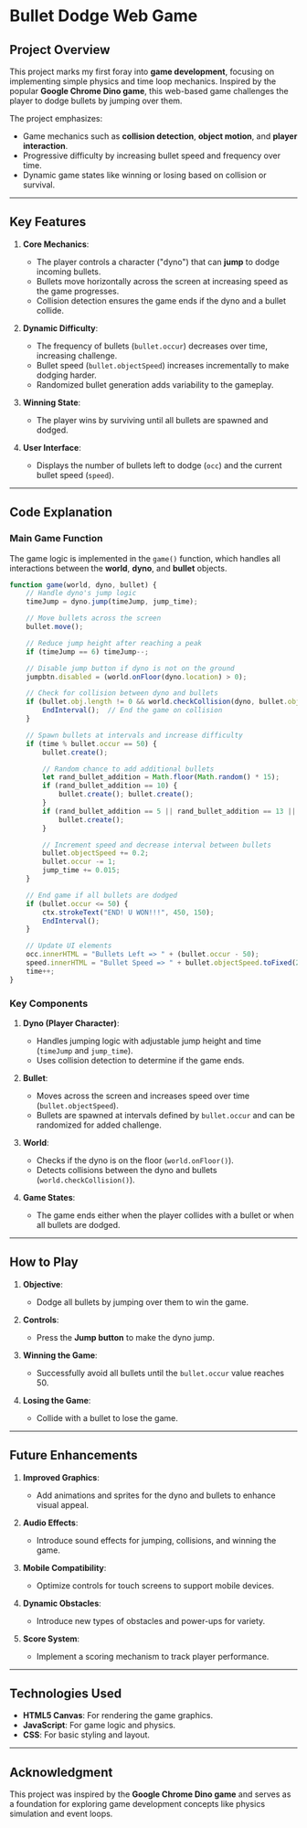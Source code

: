 # Bullet Dodge Web Game

## Project Overview

This project marks my first foray into **game development**, focusing on implementing simple physics and time loop mechanics. Inspired by the popular **Google Chrome Dino game**, this web-based game challenges the player to dodge bullets by jumping over them. 

The project emphasizes:
- Game mechanics such as **collision detection**, **object motion**, and **player interaction**.
- Progressive difficulty by increasing bullet speed and frequency over time.
- Dynamic game states like winning or losing based on collision or survival.

---

## Key Features

1. **Core Mechanics**:
   - The player controls a character ("dyno") that can **jump** to dodge incoming bullets.
   - Bullets move horizontally across the screen at increasing speed as the game progresses.
   - Collision detection ensures the game ends if the dyno and a bullet collide.

2. **Dynamic Difficulty**:
   - The frequency of bullets (`bullet.occur`) decreases over time, increasing challenge.
   - Bullet speed (`bullet.objectSpeed`) increases incrementally to make dodging harder.
   - Randomized bullet generation adds variability to the gameplay.

3. **Winning State**:
   - The player wins by surviving until all bullets are spawned and dodged.

4. **User Interface**:
   - Displays the number of bullets left to dodge (`occ`) and the current bullet speed (`speed`).

---

## Code Explanation

### **Main Game Function**
The game logic is implemented in the `game()` function, which handles all interactions between the **world**, **dyno**, and **bullet** objects.

```javascript
function game(world, dyno, bullet) {
    // Handle dyno's jump logic
    timeJump = dyno.jump(timeJump, jump_time);

    // Move bullets across the screen
    bullet.move();

    // Reduce jump height after reaching a peak
    if (timeJump == 6) timeJump--;

    // Disable jump button if dyno is not on the ground
    jumpbtn.disabled = (world.onFloor(dyno.location) > 0);

    // Check for collision between dyno and bullets
    if (bullet.obj.length != 0 && world.checkCollision(dyno, bullet.obj)) {
        EndInterval();  // End the game on collision
    }

    // Spawn bullets at intervals and increase difficulty
    if (time % bullet.occur == 50) {
        bullet.create();

        // Random chance to add additional bullets
        let rand_bullet_addition = Math.floor(Math.random() * 15);
        if (rand_bullet_addition == 10) {
            bullet.create(); bullet.create();
        }
        if (rand_bullet_addition == 5 || rand_bullet_addition == 13 || rand_bullet_addition == 4) {
            bullet.create();
        }

        // Increment speed and decrease interval between bullets
        bullet.objectSpeed += 0.2;
        bullet.occur -= 1;
        jump_time += 0.015;
    }

    // End game if all bullets are dodged
    if (bullet.occur <= 50) {
        ctx.strokeText("END! U WON!!!", 450, 150);
        EndInterval();
    }

    // Update UI elements
    occ.innerHTML = "Bullets Left => " + (bullet.occur - 50);
    speed.innerHTML = "Bullet Speed => " + bullet.objectSpeed.toFixed(2);
    time++;
}
```

### **Key Components**

1. **Dyno (Player Character)**:
   - Handles jumping logic with adjustable jump height and time (`timeJump` and `jump_time`).
   - Uses collision detection to determine if the game ends.

2. **Bullet**:
   - Moves across the screen and increases speed over time (`bullet.objectSpeed`).
   - Bullets are spawned at intervals defined by `bullet.occur` and can be randomized for added challenge.

3. **World**:
   - Checks if the dyno is on the floor (`world.onFloor()`).
   - Detects collisions between the dyno and bullets (`world.checkCollision()`).

4. **Game States**:
   - The game ends either when the player collides with a bullet or when all bullets are dodged.

---

## How to Play

1. **Objective**:
   - Dodge all bullets by jumping over them to win the game.

2. **Controls**:
   - Press the **Jump button** to make the dyno jump.

3. **Winning the Game**:
   - Successfully avoid all bullets until the `bullet.occur` value reaches 50.

4. **Losing the Game**:
   - Collide with a bullet to lose the game.

---

## Future Enhancements

1. **Improved Graphics**:
   - Add animations and sprites for the dyno and bullets to enhance visual appeal.

2. **Audio Effects**:
   - Introduce sound effects for jumping, collisions, and winning the game.

3. **Mobile Compatibility**:
   - Optimize controls for touch screens to support mobile devices.

4. **Dynamic Obstacles**:
   - Introduce new types of obstacles and power-ups for variety.

5. **Score System**:
   - Implement a scoring mechanism to track player performance.

---

## Technologies Used

- **HTML5 Canvas**: For rendering the game graphics.
- **JavaScript**: For game logic and physics.
- **CSS**: For basic styling and layout.
  
---

## Acknowledgment

This project was inspired by the **Google Chrome Dino game** and serves as a foundation for exploring game development concepts like physics simulation and event loops.